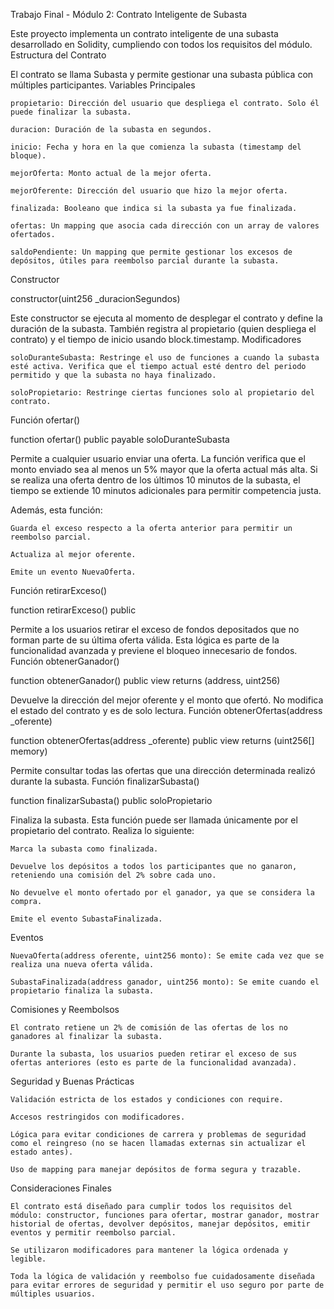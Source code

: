 Trabajo Final - Módulo 2: Contrato Inteligente de Subasta

Este proyecto implementa un contrato inteligente de una subasta desarrollado en Solidity, cumpliendo con todos los requisitos del módulo.
Estructura del Contrato

El contrato se llama Subasta y permite gestionar una subasta pública con múltiples participantes.
Variables Principales

    propietario: Dirección del usuario que despliega el contrato. Solo él puede finalizar la subasta.

    duracion: Duración de la subasta en segundos.

    inicio: Fecha y hora en la que comienza la subasta (timestamp del bloque).

    mejorOferta: Monto actual de la mejor oferta.

    mejorOferente: Dirección del usuario que hizo la mejor oferta.

    finalizada: Booleano que indica si la subasta ya fue finalizada.

    ofertas: Un mapping que asocia cada dirección con un array de valores ofertados.

    saldoPendiente: Un mapping que permite gestionar los excesos de depósitos, útiles para reembolso parcial durante la subasta.

Constructor

constructor(uint256 _duracionSegundos)

Este constructor se ejecuta al momento de desplegar el contrato y define la duración de la subasta. También registra al propietario (quien despliega el contrato) y el tiempo de inicio usando block.timestamp.
Modificadores

    soloDuranteSubasta: Restringe el uso de funciones a cuando la subasta esté activa. Verifica que el tiempo actual esté dentro del periodo permitido y que la subasta no haya finalizado.

    soloPropietario: Restringe ciertas funciones solo al propietario del contrato.

Función ofertar()

function ofertar() public payable soloDuranteSubasta

Permite a cualquier usuario enviar una oferta. La función verifica que el monto enviado sea al menos un 5% mayor que la oferta actual más alta. Si se realiza una oferta dentro de los últimos 10 minutos de la subasta, el tiempo se extiende 10 minutos adicionales para permitir competencia justa.

Además, esta función:

    Guarda el exceso respecto a la oferta anterior para permitir un reembolso parcial.

    Actualiza al mejor oferente.

    Emite un evento NuevaOferta.

Función retirarExceso()

function retirarExceso() public

Permite a los usuarios retirar el exceso de fondos depositados que no forman parte de su última oferta válida. Esta lógica es parte de la funcionalidad avanzada y previene el bloqueo innecesario de fondos.
Función obtenerGanador()

function obtenerGanador() public view returns (address, uint256)

Devuelve la dirección del mejor oferente y el monto que ofertó. No modifica el estado del contrato y es de solo lectura.
Función obtenerOfertas(address _oferente)

function obtenerOfertas(address _oferente) public view returns (uint256[] memory)

Permite consultar todas las ofertas que una dirección determinada realizó durante la subasta.
Función finalizarSubasta()

function finalizarSubasta() public soloPropietario

Finaliza la subasta. Esta función puede ser llamada únicamente por el propietario del contrato. Realiza lo siguiente:

    Marca la subasta como finalizada.

    Devuelve los depósitos a todos los participantes que no ganaron, reteniendo una comisión del 2% sobre cada uno.

    No devuelve el monto ofertado por el ganador, ya que se considera la compra.

    Emite el evento SubastaFinalizada.

Eventos

    NuevaOferta(address oferente, uint256 monto): Se emite cada vez que se realiza una nueva oferta válida.

    SubastaFinalizada(address ganador, uint256 monto): Se emite cuando el propietario finaliza la subasta.

Comisiones y Reembolsos

    El contrato retiene un 2% de comisión de las ofertas de los no ganadores al finalizar la subasta.

    Durante la subasta, los usuarios pueden retirar el exceso de sus ofertas anteriores (esto es parte de la funcionalidad avanzada).

Seguridad y Buenas Prácticas

    Validación estricta de los estados y condiciones con require.

    Accesos restringidos con modificadores.

    Lógica para evitar condiciones de carrera y problemas de seguridad como el reingreso (no se hacen llamadas externas sin actualizar el estado antes).

    Uso de mapping para manejar depósitos de forma segura y trazable.

Consideraciones Finales

    El contrato está diseñado para cumplir todos los requisitos del módulo: constructor, funciones para ofertar, mostrar ganador, mostrar historial de ofertas, devolver depósitos, manejar depósitos, emitir eventos y permitir reembolso parcial.

    Se utilizaron modificadores para mantener la lógica ordenada y legible.

    Toda la lógica de validación y reembolso fue cuidadosamente diseñada para evitar errores de seguridad y permitir el uso seguro por parte de múltiples usuarios.